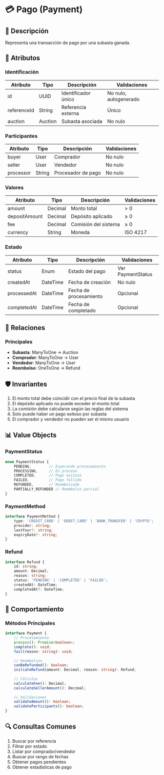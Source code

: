 # 💳 Pago (Payment)

## 📝 Descripción
Representa una transacción de pago por una subasta ganada.

## 🔑 Atributos

### Identificación
| Atributo | Tipo | Descripción | Validaciones |
|----------|------|-------------|--------------|
| id | UUID | Identificador único | No nulo, autogenerado |
| referenceId | String | Referencia externa | Único |
| auction | Auction | Subasta asociada | No nulo |

### Participantes
| Atributo | Tipo | Descripción | Validaciones |
|----------|------|-------------|--------------|
| buyer | User | Comprador | No nulo |
| seller | User | Vendedor | No nulo |
| processor | String | Procesador de pago | No nulo |

### Valores
| Atributo | Tipo | Descripción | Validaciones |
|----------|------|-------------|--------------|
| amount | Decimal | Monto total | > 0 |
| depositAmount | Decimal | Depósito aplicado | ≥ 0 |
| fee | Decimal | Comisión del sistema | ≥ 0 |
| currency | String | Moneda | ISO 4217 |

### Estado
| Atributo | Tipo | Descripción | Validaciones |
|----------|------|-------------|--------------|
| status | Enum | Estado del pago | Ver PaymentStatus |
| createdAt | DateTime | Fecha de creación | No nulo |
| processedAt | DateTime | Fecha de procesamiento | Opcional |
| completedAt | DateTime | Fecha de completado | Opcional |

## 🔄 Relaciones

### Principales
- **Subasta**: ManyToOne → Auction
- **Comprador**: ManyToOne → User
- **Vendedor**: ManyToOne → User
- **Reembolso**: OneToOne → Refund

## 🛡️ Invariantes
1. El monto total debe coincidir con el precio final de la subasta
2. El depósito aplicado no puede exceder el monto total
3. La comisión debe calcularse según las reglas del sistema
4. Solo puede haber un pago exitoso por subasta
5. El comprador y vendedor no pueden ser el mismo usuario

## 📊 Value Objects

### PaymentStatus
```typescript
enum PaymentStatus {
    PENDING,        // Esperando procesamiento
    PROCESSING,     // En proceso
    COMPLETED,      // Pago exitoso
    FAILED,         // Pago fallido
    REFUNDED,       // Reembolsado
    PARTIALLY_REFUNDED // Reembolso parcial
}
```

### PaymentMethod
```typescript
interface PaymentMethod {
    type: 'CREDIT_CARD' | 'DEBIT_CARD' | 'BANK_TRANSFER' | 'CRYPTO';
    provider: string;
    lastFour?: string;
    expiryDate?: string;
}
```

### Refund
```typescript
interface Refund {
    id: string;
    amount: Decimal;
    reason: string;
    status: 'PENDING' | 'COMPLETED' | 'FAILED';
    createdAt: DateTime;
    completedAt?: DateTime;
}
```

## 🎯 Comportamiento

### Métodos Principales
```typescript
interface Payment {
    // Procesamiento
    process(): Promise<boolean>;
    complete(): void;
    fail(reason: string): void;
    
    // Reembolsos
    canBeRefunded(): boolean;
    initiateRefund(amount: Decimal, reason: string): Refund;
    
    // Cálculos
    calculateFee(): Decimal;
    calculateSellerAmount(): Decimal;
    
    // Validaciones
    validateAmount(): boolean;
    validateParticipants(): boolean;
}
```

## 🔍 Consultas Comunes
1. Buscar por referencia
2. Filtrar por estado
3. Listar por comprador/vendedor
4. Buscar por rango de fechas
5. Obtener pagos pendientes
6. Obtener estadísticas de pago
